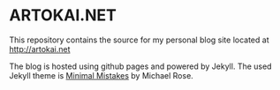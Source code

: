 # ARTOKAI.NET

This repository contains the source for my personal blog site located at http://artokai.net

The blog is hosted using github pages and powered by Jekyll. The used Jekyll theme is 
[Minimal Mistakes](https://mmistakes.github.io/minimal-mistakes/) by Michael Rose.

